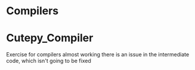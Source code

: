 # Compilers
# Cutepy_Compiler   
Exercise for compilers almost working there is an issue in the intermediate code, which isn't going to be fixed 
